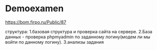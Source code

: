 # Demoexamen

https://bom.firpo.ru/Public/87


структура:
1.базовая структура и проверка сайта на сервере.
2.База данных - проверка phpmyadmin по заданному логину(модем ли мы войти по данному логину).
3.анализы задания
